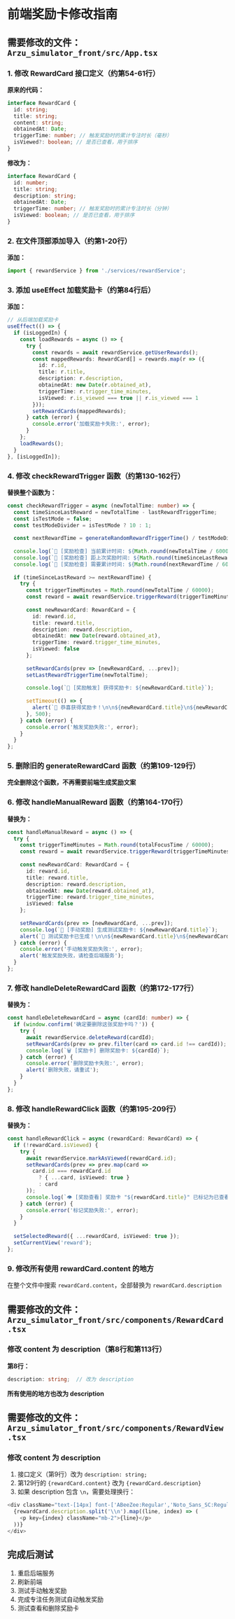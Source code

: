 # 前端奖励卡修改指南

## 需要修改的文件：`Arzu_simulator_front/src/App.tsx`

### 1. 修改 RewardCard 接口定义（约第54-61行）

**原来的代码：**
```typescript
interface RewardCard {
  id: string;
  title: string;
  content: string;
  obtainedAt: Date;
  triggerTime: number; // 触发奖励时的累计专注时长（毫秒）
  isViewed?: boolean; // 是否已查看，用于排序
}
```

**修改为：**
```typescript
interface RewardCard {
  id: number;
  title: string;
  description: string;
  obtainedAt: Date;
  triggerTime: number; // 触发奖励时的累计专注时长（分钟）
  isViewed: boolean; // 是否已查看，用于排序
}
```

### 2. 在文件顶部添加导入（约第1-20行）

**添加：**
```typescript
import { rewardService } from './services/rewardService';
```

### 3. 添加 useEffect 加载奖励卡（约第84行后）

**添加：**
```typescript
// 从后端加载奖励卡
useEffect(() => {
  if (isLoggedIn) {
    const loadRewards = async () => {
      try {
        const rewards = await rewardService.getUserRewards();
        const mappedRewards: RewardCard[] = rewards.map(r => ({
          id: r.id,
          title: r.title,
          description: r.description,
          obtainedAt: new Date(r.obtained_at),
          triggerTime: r.trigger_time_minutes,
          isViewed: r.is_viewed === true || r.is_viewed === 1
        }));
        setRewardCards(mappedRewards);
      } catch (error) {
        console.error('加载奖励卡失败:', error);
      }
    };
    loadRewards();
  }
}, [isLoggedIn]);
```

### 4. 修改 checkRewardTrigger 函数（约第130-162行）

**替换整个函数为：**
```typescript
const checkRewardTrigger = async (newTotalTime: number) => {
  const timeSinceLastReward = newTotalTime - lastRewardTriggerTime;
  const isTestMode = false;
  const testModeDivider = isTestMode ? 10 : 1;
  
  const nextRewardTime = generateRandomRewardTriggerTime() / testModeDivider;
  
  console.log(`🎁 [奖励检查] 当前累计时间: ${Math.round(newTotalTime / 60000)}分钟`);
  console.log(`🎁 [奖励检查] 距上次奖励时间: ${Math.round(timeSinceLastReward / 60000)}分钟`);
  console.log(`🎁 [奖励检查] 需要累计时间: ${Math.round(nextRewardTime / 60000)}分钟`);
  
  if (timeSinceLastReward >= nextRewardTime) {
    try {
      const triggerTimeMinutes = Math.round(newTotalTime / 60000);
      const reward = await rewardService.triggerReward(triggerTimeMinutes);
      
      const newRewardCard: RewardCard = {
        id: reward.id,
        title: reward.title,
        description: reward.description,
        obtainedAt: new Date(reward.obtained_at),
        triggerTime: reward.trigger_time_minutes,
        isViewed: false
      };
      
      setRewardCards(prev => [newRewardCard, ...prev]);
      setLastRewardTriggerTime(newTotalTime);
      
      console.log(`🎉 [奖励触发] 获得奖励卡: ${newRewardCard.title}`);
      
      setTimeout(() => {
        alert(`🎉 恭喜获得奖励卡！\n\n${newRewardCard.title}\n${newRewardCard.description}`);
      }, 500);
    } catch (error) {
      console.error('触发奖励失败:', error);
    }
  }
};
```

### 5. 删除旧的 generateRewardCard 函数（约第109-129行）

**完全删除这个函数，不再需要前端生成奖励文案**

### 6. 修改 handleManualReward 函数（约第164-170行）

**替换为：**
```typescript
const handleManualReward = async () => {
  try {
    const triggerTimeMinutes = Math.round(totalFocusTime / 60000);
    const reward = await rewardService.triggerReward(triggerTimeMinutes);
    
    const newRewardCard: RewardCard = {
      id: reward.id,
      title: reward.title,
      description: reward.description,
      obtainedAt: new Date(reward.obtained_at),
      triggerTime: reward.trigger_time_minutes,
      isViewed: false
    };
    
    setRewardCards(prev => [newRewardCard, ...prev]);
    console.log(`🧪 [手动奖励] 生成测试奖励卡: ${newRewardCard.title}`);
    alert(`🧪 测试奖励卡已生成！\n\n${newRewardCard.title}\n${newRewardCard.description}`);
  } catch (error) {
    console.error('手动触发奖励失败:', error);
    alert('触发奖励失败，请检查后端服务');
  }
};
```

### 7. 修改 handleDeleteRewardCard 函数（约第172-177行）

**替换为：**
```typescript
const handleDeleteRewardCard = async (cardId: number) => {
  if (window.confirm('确定要删除这张奖励卡吗？')) {
    try {
      await rewardService.deleteReward(cardId);
      setRewardCards(prev => prev.filter(card => card.id !== cardId));
      console.log(`🗑️ [奖励卡] 删除奖励卡: ${cardId}`);
    } catch (error) {
      console.error('删除奖励卡失败:', error);
      alert('删除失败，请重试');
    }
  }
};
```

### 8. 修改 handleRewardClick 函数（约第195-209行）

**替换为：**
```typescript
const handleRewardClick = async (rewardCard: RewardCard) => {
  if (!rewardCard.isViewed) {
    try {
      await rewardService.markAsViewed(rewardCard.id);
      setRewardCards(prev => prev.map(card => 
        card.id === rewardCard.id 
          ? { ...card, isViewed: true }
          : card
      ));
      console.log(`👁️ [奖励查看] 奖励卡 "${rewardCard.title}" 已标记为已查看`);
    } catch (error) {
      console.error('标记奖励失败:', error);
    }
  }
  
  setSelectedReward({ ...rewardCard, isViewed: true });
  setCurrentView('reward');
};
```

### 9. 修改所有使用 rewardCard.content 的地方

在整个文件中搜索 `rewardCard.content`，全部替换为 `rewardCard.description`

## 需要修改的文件：`Arzu_simulator_front/src/components/RewardCard.tsx`

### 修改 content 为 description（第8行和第113行）

**第8行：**
```typescript
description: string;  // 改为 description
```

**所有使用的地方也改为 description**

## 需要修改的文件：`Arzu_simulator_front/src/components/RewardView.tsx`

### 修改 content 为 description

1. 接口定义（第9行）改为 `description: string;`
2. 第129行的 `{rewardCard.content}` 改为 `{rewardCard.description}`
3. 如果 description 包含 `\n`，需要处理换行：

```typescript
<div className="text-[14px] font-['ABeeZee:Regular','Noto_Sans_SC:Regular','Noto_Sans_JP:Regular',sans-serif] text-[#3a3f47] leading-relaxed">
  {rewardCard.description.split('\\n').map((line, index) => (
    <p key={index} className="mb-2">{line}</p>
  ))}
</div>
```

## 完成后测试

1. 重启后端服务
2. 刷新前端
3. 测试手动触发奖励
4. 完成专注任务测试自动触发奖励
5. 测试查看和删除奖励卡

